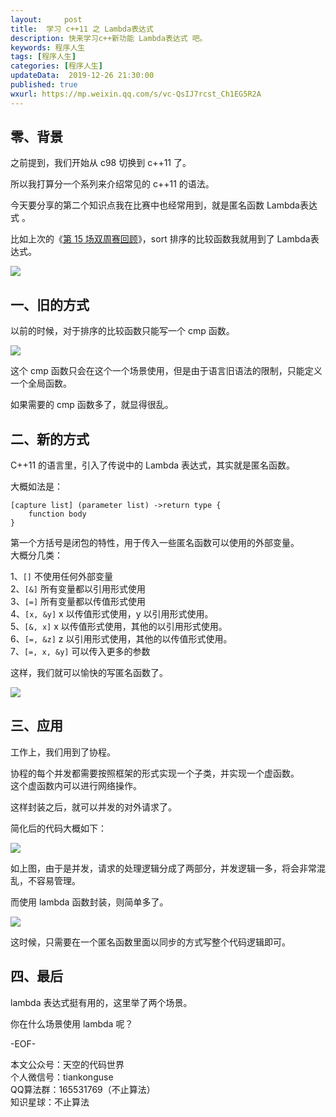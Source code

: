 ```yaml
---   
layout:     post  
title:  学习 c++11 之 Lambda表达式   
description: 快来学习c++新功能 Lambda表达式 吧。    
keywords: 程序人生  
tags: [程序人生]    
categories: [程序人生]  
updateData:  2019-12-26 21:30:00  
published: true  
wxurl: https://mp.weixin.qq.com/s/vc-QsIJ7rcst_Ch1EG5R2A  
---  
```



## 零、背景  


之前提到，我们开始从 c98 切换到 c++11 了。  


所以我打算分一个系列来介绍常见的 c++11 的语法。  


今天要分享的第二个知识点我在比赛中也经常用到，就是匿名函数 Lambda表达式 。  


比如上次的《[第 15 场双周赛回顾](https://mp.weixin.qq.com/s/9YwYxE_OsVK5e_qZfFzEjQ)》，sort 排序的比较函数我就用到了 Lambda表达式。  


![](http://res.tiankonguse.com/images/2019/12/18/002.png)  


## 一、旧的方式  


以前的时候，对于排序的比较函数只能写一个 cmp 函数。  


![](http://res.tiankonguse.com/images/2019/12/26/001.png)  


这个 cmp 函数只会在这个一个场景使用，但是由于语言旧语法的限制，只能定义一个全局函数。  


如果需要的 cmp 函数多了，就显得很乱。  


## 二、新的方式


C++11 的语言里，引入了传说中的 Lambda 表达式，其实就是匿名函数。  


大概如法是：  


```
[capture list] (parameter list) ->return type { 
    function body 
}
```

第一个方括号是闭包的特性，用于传入一些匿名函数可以使用的外部变量。  
大概分几类：  


1、`[]` 不使用任何外部变量  
2、`[&]` 所有变量都以引用形式使用  
3、`[=]` 所有变量都以传值形式使用  
4、`[x, &y]` x 以传值形式使用，y 以引用形式使用。  
5、`[&, x]` x 以传值形式使用，其他的以引用形式使用。  
6、`[=, &z]` z 以引用形式使用，其他的以传值形式使用。  
7、`[=, x, &y]` 可以传入更多的参数  


这样，我们就可以愉快的写匿名函数了。  


![](http://res.tiankonguse.com/images/2019/12/26/002.png)  


## 三、应用  


工作上，我们用到了协程。  


协程的每个并发都需要按照框架的形式实现一个子类，并实现一个虚函数。  
这个虚函数内可以进行网络操作。  


这样封装之后，就可以并发的对外请求了。  


简化后的代码大概如下：  


![](http://res.tiankonguse.com/images/2019/12/26/003.png)  


如上图，由于是并发，请求的处理逻辑分成了两部分，并发逻辑一多，将会非常混乱，不容易管理。  


而使用 lambda 函数封装，则简单多了。  


![](http://res.tiankonguse.com/images/2019/12/26/004.png)  


这时候，只需要在一个匿名函数里面以同步的方式写整个代码逻辑即可。  


## 四、最后  


lambda 表达式挺有用的，这里举了两个场景。  


你在什么场景使用 lambda 呢？  


-EOF-  


本文公众号：天空的代码世界  
个人微信号：tiankonguse  
QQ算法群：165531769（不止算法）  
知识星球：不止算法  

